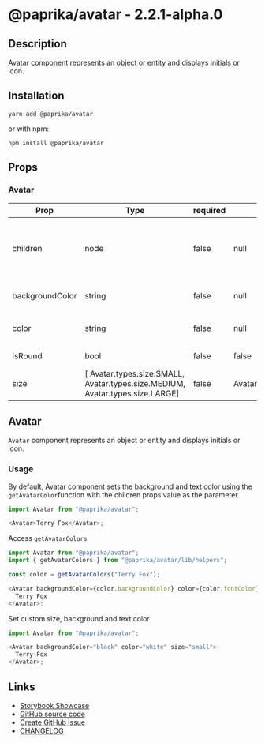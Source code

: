 <!-- start: Autogenerated - do not modify -->

# @paprika/avatar - 2.2.1-alpha.0

## Description

Avatar component represents an object or entity and displays initials or icon.

## Installation

```
yarn add @paprika/avatar
```

or with npm:

```
npm install @paprika/avatar
```

## Props

### Avatar

| Prop            | Type                                                                          | required | default                 | Description                                           |
| --------------- | ----------------------------------------------------------------------------- | -------- | ----------------------- | ----------------------------------------------------- |
| children        | node                                                                          | false    | null                    | Avatar content. It can be initial as a string or icon |
| backgroundColor | string                                                                        | false    | null                    | Background color of the Avatar                        |
| color           | string                                                                        | false    | null                    | Color for the initial or icon                         |
| isRound         | bool                                                                          | false    | false                   | Shape of the Avatar                                   |
| size            | [ Avatar.types.size.SMALL, Avatar.types.size.MEDIUM, Avatar.types.size.LARGE] | false    | Avatar.types.size.LARGE | Size of Avatar                                        |

<!-- end: Autogenerated - do not modify -->
<!-- content -->

## Avatar

`Avatar` component represents an object or entity and displays initials or icon.

### Usage

By default, Avatar component sets the background and text color using the `getAvatarColor`function with the children props value as the parameter.

```js
import Avatar from "@paprika/avatar";

<Avatar>Terry Fox</Avatar>;
```

Access `getAvatarColors`

```js
import Avatar from "@paprika/avatar";
import { getAvatarColors } from "@paprika/avatar/lib/helpers";

const color = getAvatarColors("Terry Fox");

<Avatar backgroundColor={color.backgroundColor} color={color.fontColor}>
  Terry Fox
</Avatar>;
```

Set custom size, background and text color

```js
import Avatar from "@paprika/avatar";

<Avatar backgroundColor="black" color="white" size="small">
  Terry Fox
</Avatar>;
```

<!-- eoContent -->

## Links

- [Storybook Showcase](https://paprika.highbond.com/?path=/story/display-avatar--showcase)
- [GitHub source code](https://github.com/acl-services/paprika/tree/master/packages/Avatar/src)
- [Create GitHub issue](https://github.com/acl-services/paprika/issues/new?label=[]&title=@paprika/avatar%20[help]:%20your%20short%20description&body=%0A%23%20Help%20wanted%0A%0A%23%23%20Please%20write%20your%20question.%0A*A%20clear%20and%20concise%20description%20of%20what%20the%20question%20is*%0A%0A%23%23%20Additional%20context%0A*Add%20any%20other%20context%20or%20screenshots%20about%20your%20question%20here.*%0A)
- [CHANGELOG](https://github.com/acl-services/paprika/tree/master/packages/Avatar/CHANGELOG.md)
